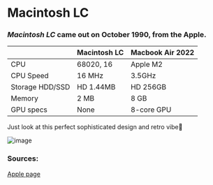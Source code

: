 # Macintosh LC
### *Macintosh LC* came out on October 1990, from the Apple.
|  | Macintosh LC | Macbook Air 2022 |
| ------------- | ------------- | ------------- |
| CPU | 68020, 16 | Apple M2 |
| CPU Speed | 16 MHz | 3.5GHz |
| Storage HDD/SSD | HD 1.44MB | HD 256GB |
| Memory | 2 MB | 8 GB |
| GPU specs | None | 8-core GPU |

Just look at this perfect sophisticated design and retro vibe🥹

![image](https://upload.wikimedia.org/wikipedia/commons/thumb/b/b6/Apple_Museum_%28Prague%29_Macintosh_LC_%281990%29_%28cropped%29.jpg/440px-Apple_Museum_%28Prague%29_Macintosh_LC_%281990%29_%28cropped%29.jpg)
 
### Sources:
[Apple page](https://support.apple.com/kb/sp205?locale=en_US)

